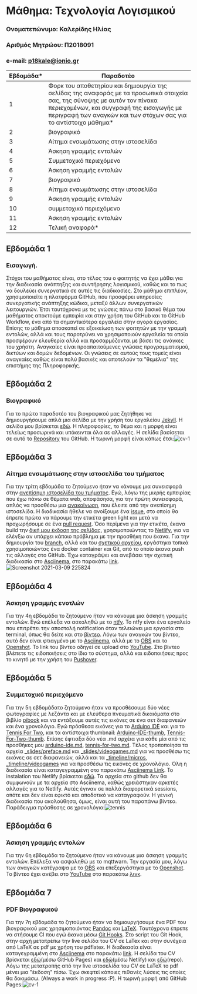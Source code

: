 # Μάθημα: Τεχνολογία Λογισμικού

### Ονοματεπώνυμο: Καλερίδης Ηλίας
  
### Αριθμός Μητρώου: Π2018091

### e-mail: p18kale@ionio.gr


| Εβδομάδα* | Παραδοτέο |
| --- | --- |
| 1 | Φορκ του αποθετηρίου και δημιουργία της σελίδας της αναφοράς με τα προσωπικά στοιχεία σας, της σύνοψης με αυτόν τον πίνακα περιεχομένων, και συγγραφή της εισαγωγής με περιγραφή των αναγκών και των στόχων σας για το αντίστοιχο μάθημα* |
| 2 | βιογραφικό |
| 3 | Αίτημα ενσωμάτωσης στην ιστοσελίδα |
| 4 | Άσκηση γραμμής εντολών |
| 5 | Συμμετοχικό περιεχόμενο |
| 6 | Άσκηση γραμμής εντολών |
| 7 | βιογραφικό |
| 8 | Αίτημα ενσωμάτωσης στην ιστοσελίδα |
| 9 | Άσκηση γραμμής εντολών |
| 10 | συμμετοχικό περιεχόμενο |
| 11 | Άσκηση γραμμής εντολών |
| 12 | Τελική αναφορά* |


## Εβδομάδα 1

### Εισαγωγή.
Στόχοι του μαθήματος είναι, στο τέλος του ο φοιτητής να έχει μάθει για την διαδικασία ανάπτηξης και συντήρησης λογισμικού, καθώς και το πως να δουλεύει συνεργατικά σε αυτές τις διαδικασίες. Στο μάθημα επιπλέον, χρησιμοποιείτε η πλατφόρμα GitHub, που προσφέρει υπηρεσίες συνεργατικής ανάπτηξης κώδικα, μεταξύ άλλων συνεργατικών λειτουργιών. Έτσι ταυτόχρονα με τις γνώσεις πάνω στο βασικό θέμα του μαθήματος αποκτούμε εμπειρία και στην χρήση του GitHub και το GitHub Workflow, ένα από τα σημαντικότερα εργαλεία στην αγορά εργασίας. Επίσης το μάθημα αποσκοπεί σε εξοικείωση των φοιτητών με την γραμμή εντολών, αλλά και τους παροτρύνει να χρησιμοποιούν εργαλεία τα οποία προσφέρουν ελευθερία αλλά και προσαρμόζονται με βάσει τις ανάγκες του χρήστη. Αναγκαίες είναι προαπαιτούμενες γνώσεις προγραμματισμού, δικτύων και δομών δεδομένων. Οι γνώσεις σε αυτούς τους τομείς είναι αναγκαίες καθώς είναι πολύ βασικές και αποτελούν τα "θεμέλια" της επιστήμης της Πληροφορικής.


## Εβδομάδα 2

### Βιογραφικό
Για το πρώτο παραδοτέο του βιογραφικού μας ζητήθηκε να δημιουργήσουμε απλά μια σελίδα με την χρήση του εργαλείου [Jekyll](https://jekyllrb.com/). Η σελίδα μου βρίσκεται [εδώ](https://elias2500.github.io/cv-1/). Η πληροφορίες, το θέμα και η μορφή είναι τελείως προσωρινά και υπόκεινται όλα σε αλλαγές. Η σελίδα βασίσεται σε αυτό το [Repository](https://github.com/elias2500/cv-1) του GitHub. Η τωρινή μορφή είναι κάπως έτσι:![cv-1](https://user-images.githubusercontent.com/44614923/113521412-01a89c80-95a2-11eb-9af8-7898d48206e2.png)

## Εβδομάδα 3

### Αίτημα ενσωμάτωσης στην ιστοσελίδα του τμήματος
Για την τρίτη εβδομάδα το ζητούμενο ήταν να κάνουμε μια συνεισφορά στην [ανεπίσημη ιστοσελίδα του τμήματος](https://epic-hamilton-da9ac8.netlify.app/). Εγώ, λόγω της μικρής εμπειρίας που έχω πάνω σε θέματα web, αποφάσησα, για την πρώτη συνεισφορά, απλός να προσθέσω μια [ανακοίνωση](https://epic-hamilton-da9ac8.netlify.app/posts/2021/02/19/ekdilosi-provolis-kai-enimerosis-sto-plaisio-tou-ergou-trumpet/), που έλειπε από την ανεπίσημη ιστοσελίδα. Η διαδικασία ήθελε να ανοίξουμε ένα [issue](https://github.com/ioniodi/sitegr/issues/119), στο οποίο θα έπρεπε πρώτα να πάρουμε την ετικέτα green light και μετά να προχωρήσουμε σε ένα [pull request](https://github.com/ioniodi/sitegr/pull/143). Όσο περίμενα για την ετικέτα, έκανα build την [δική μου έκδοση της σελίδας](https://amazing-brattain-89cab3.netlify.app/), χρησιμοποιώντας το [Netlify](https://www.netlify.com/), για να ελέγξω αν υπάρχει κάποιο πρόβλημα με την προσθήκη που έκανα. Για την δημιουργία του [branch](https://github.com/elias2500/sitegr/tree/demo-branch), αλλά και του [σχετικού αρχείου](https://github.com/elias2500/sitegr/blob/demo-branch/all_collections/_posts/2021-02-19-ekdilosi-provolis-kai-enimerosis-sto-plaisio-tou-ergou-TRUMPET.md), εργάστηκα τοπικά χρησιμοποιώντας ένα docker container και Git, από το οποίο έκανα push τις αλλαγές στο GitHub. Έχω καταγράψει και ανεβάσει την σχετική διαδικασία στο [Asciinema](https://asciinema.org/), στο παρακάτω [link](https://asciinema.org/a/397278).![Screenshot 2021-03-09 225824](https://user-images.githubusercontent.com/44614923/110537169-fee59380-812a-11eb-8954-d4d8409d5197.png)

## Εβδομάδα 4

### Άσκηση γραμμής ενοτλών
Για την 4η εβδομάδα το ζητούμενο ήταν να κάνουμε μια άσκηση γραμμής εντολών. Εγώ επέλεξα να ασxοληθώ με το [ntfy](https://github.com/dschep/ntfy). Το ntfy είναι ένα εργαλείο που επιτρέπει την αποστολή notification όταν τελειώνει μια εργασία στο terminal, όπως θα δείτε και στο [βίντεο](https://www.youtube.com/watch?v=fNVhC6bTTB8). Λόγω των αναγκών του βίντεο, αυτό δεν είναι φτιαγμένο με το [Asciinema](https://github.com/dschep/ntfy), αλλά με το [OBS](https://obsproject.com/) και το [Openshot](https://www.openshot.org/). To link του βίντεο οδηγεί σε upload στο [YouTube](https://www.youtube.com/). Στο βίντεο βλέπετε τις ειδοποιήσεις στο ίδιο το σύστημα, αλλά και ειδοποιήσεις προς το κινητό με την χρήση του [Pushover](https://pushover.net/).

## Εβδομάδα 5

### Συμμετοχικό περιεχόμενο
Για την 5η εβδομάδατο ζητούμενο ήταν να προσθέσουμε δύο νέες φωτογραφίες με λεζάντα και με ελεύθερα πνευματικά δικαιόματα στο βιβλίο [pibook](https://github.com/pibook) και να εντάξουμε αυτές τις εικόνες σε ένα σετ διαφανειών και ένα χρονολόγιο. Εγώ πρόσθεσα εικόνες για το [Arduino IDE](https://github.com/elias2500/images/blob/f77858b48b92c4cc160d1367f3f68a0872182dcf/arduino-ide.png) και για το [Tennis For Two](https://github.com/elias2500/images/blob/f77858b48b92c4cc160d1367f3f68a0872182dcf/tennis-for-two.jpg), και τα αντίστοιχα thumbnail: [Arduino-IDE-thumb](https://github.com/elias2500/images/blob/f77858b48b92c4cc160d1367f3f68a0872182dcf/arduino-ide-thumb.png), [Tennis-For-Two-thumb](https://github.com/elias2500/images/blob/f77858b48b92c4cc160d1367f3f68a0872182dcf/tennis-for-two-thumb.jpg). Επίσης έφτιαξα δύο νέα .md αρχέια για κάθε μία από τις προσθήκες μου [arduino-ide.md](https://github.com/elias2500/_gallery/blob/c66ffe4fce304f08b647a52616c9e5aecaad135f/arduino-ide.md), [tennis-for-two.md](https://github.com/elias2500/_gallery/blob/c66ffe4fce304f08b647a52616c9e5aecaad135f/tennis-for-two.md). Tέλος τροποποίησα τα αρχεία [_slides/preface.md](https://github.com/elias2500/site/blob/master/_slides/preface.md) και [_slides/videogames.md](https://github.com/elias2500/site/blob/master/_slides/videogames.md) για να προσθέσω τις εικόνες σε σετ διαφανειών, αλλά και τα [_timeline/micros](https://github.com/elias2500/site/blob/master/_timeline/micros.md), [_timeline/videogames](https://github.com/elias2500/site/blob/master/_timeline/videogames.md) για να προσθέσω τις εικόνες σε χρονολόγιο. Όλη η διαδικασία είναι καταγεγραμμένη στο παρακάτω [Asciinema Link](https://asciinema.org/a/401042). To instalation του Netlify βρίσκεται [εδώ](https://inspiring-aryabhata-899640.netlify.app/). Τα αρχεία στο github δεν θα συμφωνούν με τα αρχεία στο Asciinema, καθώς χρειάστηκαν αρκετές αλλαγές για το Netlify. Αυτές έγιναν σε πολλά διαφορετικά sessions, οπότε και δεν είναι εφικτό και αποδοτικό να καταγραφούν. Η γενική διαδικασία που ακολούθησα, όμως, είναι αυτή του παραπάνω βίντεο. Παράδειγμα πρόσθεσης σε χρονολόγιο:![tennis](https://user-images.githubusercontent.com/44614923/112877315-48445580-90cf-11eb-9ece-52b29daa69b0.png)

## Eβδομάδα 6

### Άσκηση γραμμής εντολών
Για την 6η εβδομάδα το ζητούμενο ήταν να κάνουμε μια άσκηση γραμμής εντολών. Επέλεξα να ασψοληθώ με το mqttwarn. Την εργασία μου, λόγω των αναγκών κατέγραψα με το [OBS](https://obsproject.com/) και επεξεργάστηκα με το [Openshot](https://www.openshot.org/). Το βίντεο έχει ανέβει στο [YouTube](https://www.youtube.com/) στο παρακάτω [λινκ](https://www.youtube.com/watch?v=sRq9zGL1MUY).

## Εβδομάδα 7
### PDF Βιογραφικού
Για την 7η εβδομάδα το ζητούμενο ήταν να δημιουργήσουμε ένα PDF του βιογραφικού μας χρησιμοποιόντας [Pandoc](https://pandoc.org/) και [LaTeX](https://www.latex-project.org/). Ταυτόχρονα έπρεπε να στήσουμε CI που εγώ έκανα μέσω [Git Hooks](https://www.atlassian.com/git/tutorials/git-hooks). Στο script του Git Hook, στην αρχή μετατρέπω την live σελίδα του CV σε LaTex και στην συνέχεια από LaTeX σε pdf με χρήση του pdflatex. Η διαδικασία είναι καταγεγραμμένη στο [Asciinema](https://asciinema.org/) στο παρακάτω [link](https://asciinema.org/a/405112). H σελίδα του CV βρίσκεται [εδώ](https://elias2500.github.io/cv-1/)(μέσω GitHub Pages) και [εδώ](https://elias2500-cv.netlify.app/)(μέσω Netlify) και [εδώ](https://github.com/elias2500/cv-1)(repo). Λόγω της μετατροπής από την live ιστοσελίδα του CV σε LaTeX το pdf μένει μια "έκδοση" πίσω. Έχω σκεφτεί κάποιες πιθανές λύσεις τις οποίες θα δοκιμάσω. (Always a work in progress :P). Η τωρινή μορφή από GitHub Pages:![cv-1](https://user-images.githubusercontent.com/44614923/113521293-3bc56e80-95a1-11eb-8288-dfdd5427cfde.png)
